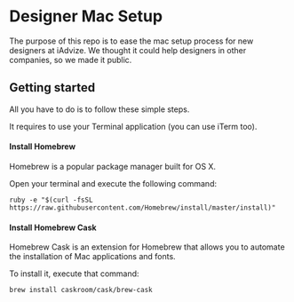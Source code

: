 # Designer Mac Setup

The purpose of this repo is to ease the mac setup process for new designers at iAdvize.
We thought it could help designers in other companies, so we made it public.

## Getting started
All you have to do is to follow these simple steps. 

It requires to use your Terminal application (you can use iTerm too).

#### **Install Homebrew**

Homebrew is a popular package manager built for OS X.

Open your terminal and execute the following command:

`ruby -e "$(curl -fsSL https://raw.githubusercontent.com/Homebrew/install/master/install)"`

#### **Install Homebrew Cask**

Homebrew Cask is an extension for Homebrew that allows you to automate the installation of Mac applications and fonts.

To install it, execute that command:

`brew install caskroom/cask/brew-cask`
